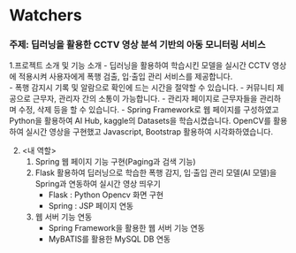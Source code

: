 # Watchers

### 주제: 딥러닝을 활용한 CCTV 영상 분석 기반의 아동 모니터링 서비스

1.프로젝트 소개 및 기능 소개
      - 딥러닝을 활용하여 학습시킨 모델을 실시간 CCTV 영상에 적용시켜 사용자에게 폭행 검출, 입·출입 관리 서비스를 제공합니다.<br>
      - 폭행 감지시 기록 및 알람으로 확인에 드는 시간을 절약할 수 있습니다.
      - 커뮤니티 제공으로 근무자, 관리자 간의 소통이 가능합니다.
      - 관리자 페이지로 근무자들을 관리하며 수정, 삭제 등을 할 수 있습니다.
      - Spring Framework로 웹 페이지를 구성하였고 Python을 활용하여 AI Hub, kaggle의 Datasets을 학습시켰습니다. OpenCV를 활용하여 실시간 영상을 구현했고 Javascript, Bootstrap 활용하여 시각화하였습니다.

2. <내 역할>
   1) Spring 웹 페이지 기능 구현(Paging과 검색 기능)
   2) Flask 활용하여 딥러닝으로 학습한 폭행 감지, 입·출입 관리 모델(AI 모델)을 Spring과 연동하여 실시간 영상 띄우기
      - Flask : Python Opencv 화면 구현
      - Spring : JSP 페이지 연동
   3) 웹 서버 기능 연동
      - Spring Framework을 활용한 웹 서버 기능 연동
      - MyBATIS를 활용한 MySQL DB 연동
